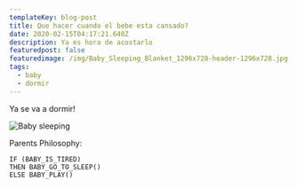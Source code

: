 ```yaml
---
templateKey: blog-post
title: Que hacer cuando el bebe esta cansado?
date: 2020-02-15T04:17:21.640Z
description: Ya es hora de acostarlo
featuredpost: false
featuredimage: /img/Baby_Sleeping_Blanket_1296x728-header-1296x728.jpg
tags:
  - baby
  - dormir
---
```

Ya se va a dormir!

![](/img/Baby_Sleeping_Blanket_1296x728-header-1296x728.jpg "Baby sleeping")

Parents Philosophy:

```
IF (BABY_IS_TIRED)
THEN BABY_GO_TO_SLEEP()
ELSE BABY_PLAY()
```
